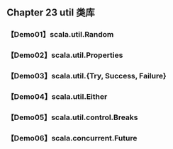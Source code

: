 ## Chapter 23 util 类库

### 【Demo01】scala.util.Random
### 【Demo02】scala.util.Properties
### 【Demo03】scala.util.{Try, Success, Failure}
### 【Demo04】scala.util.Either
### 【Demo05】scala.util.control.Breaks
### 【Demo06】scala.concurrent.Future